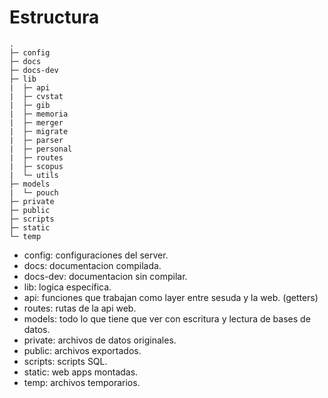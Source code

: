 # Estructura

```
.
├─ config
├─ docs
├─ docs-dev
├─ lib
|  ├─ api
|  ├─ cvstat
|  ├─ gib
|  ├─ memoria
|  ├─ merger
|  ├─ migrate
|  ├─ parser
|  ├─ personal
|  ├─ routes
|  ├─ scopus
|  └─ utils
├─ models
|  └─ pouch
├─ private
├─ public
├─ scripts
├─ static
└─ temp
```

- config: configuraciones del server.
- docs: documentacion compilada.
- docs-dev: documentacion sin compilar.
- lib: logica específica.
- api: funciones que trabajan como layer entre sesuda y la web. (getters)
- routes: rutas de la api web.
- models: todo lo que tiene que ver con escritura y lectura de bases de datos.
- private: archivos de datos originales.
- public: archivos exportados.
- scripts: scripts SQL.
- static: web apps montadas.
- temp: archivos temporarios.
